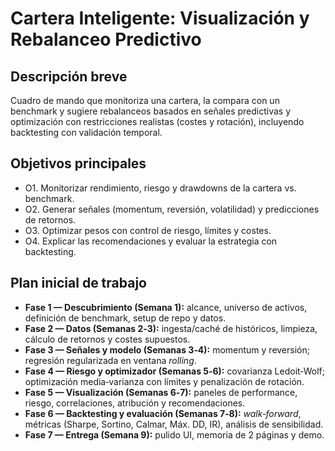# Cartera Inteligente: Visualización y Rebalanceo Predictivo


## Descripción breve
Cuadro de mando que monitoriza una cartera, la compara con un benchmark y sugiere rebalanceos basados en señales predictivas y optimización con restricciones realistas (costes y rotación), incluyendo backtesting con validación temporal.


## Objetivos principales
- O1. Monitorizar rendimiento, riesgo y drawdowns de la cartera vs. benchmark.
- O2. Generar señales (momentum, reversión, volatilidad) y predicciones de retornos.
- O3. Optimizar pesos con control de riesgo, límites y costes.
- O4. Explicar las recomendaciones y evaluar la estrategia con backtesting.


## Plan inicial de trabajo
- **Fase 1 — Descubrimiento (Semana 1):** alcance, universo de activos, definición de benchmark, setup de repo y datos.
- **Fase 2 — Datos (Semanas 2‑3):** ingesta/caché de históricos, limpieza, cálculo de retornos y costes supuestos.
- **Fase 3 — Señales y modelo (Semanas 3‑4):** momentum y reversión; regresión regularizada en ventana *rolling*.
- **Fase 4 — Riesgo y optimizador (Semanas 5‑6):** covarianza Ledoit‑Wolf; optimización media‑varianza con límites y penalización de rotación.
- **Fase 5 — Visualización (Semanas 6‑7):** paneles de performance, riesgo, correlaciones, atribución y recomendaciones.
- **Fase 6 — Backtesting y evaluación (Semanas 7‑8):** *walk‑forward*, métricas (Sharpe, Sortino, Calmar, Máx. DD, IR), análisis de sensibilidad.
- **Fase 7 — Entrega (Semana 9):** pulido UI, memoria de 2 páginas y demo.
